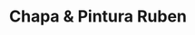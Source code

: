 ---
title: "Chapa & Pintura Ruben"
url: /san-fernando/chapa-y-pintura-ruben/
shop: reparación de automóviles
---